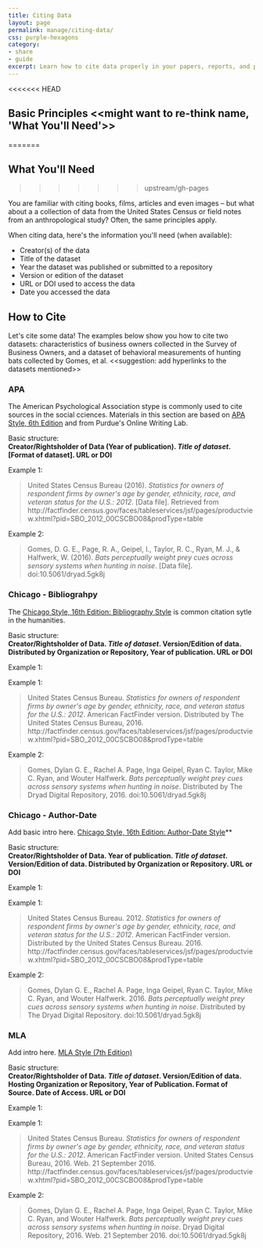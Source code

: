 ```yaml
---
title: Citing Data 
layout: page
permalink: manage/citing-data/
css: purple-hexagons
category: 
- share
- guide
excerpt: Learn how to cite data properly in your papers, reports, and presentations  
---
```


<<<<<<< HEAD
## Basic Principles <<might want to re-think name, 'What You'll Need'>>
=======
## What You'll Need 
>>>>>>> upstream/gh-pages

You are familiar with citing books, films, articles and even images – but what about a a collection of data from the United States Census or field notes from an anthropological study? Often, the same principles apply.

When citing data, here's the information you'll need (when available):

* Creator(s) of the data
* Title of the dataset
* Year the dataset was published or submitted to a repository
* Version or edition of the dataset
* URL or DOI used to access the data
* Date you accessed the data
 
## How to Cite 

Let's cite some data! The examples below show you how to cite two datasets: characteristics of business owners collected in the Survey of Business Owners, and a dataset of behavioral measurements of hunting bats collected by Gomes, et al. <<suggestion: add hyperlinks to the datasets mentioned>>

### APA 

The American Psychological Association stype is commonly used to cite sources in the social cciences. Materials in this section are based on [APA Style, 6th Edition](https://owl.english.purdue.edu/owl/resource/560/01/) and from Purdue's Online Writing Lab.


Basic structure: <br>
**Creator/Rightsholder of Data (Year of publication). <i>Title of dataset</i>. [Format of dataset]. URL or DOI**

Example 1:

> United States Census Bureau (2016). <i>Statistics for owners of respondent firms by owner's age by gender, ethnicity, race, and veteran status for the U.S.: 2012</i>. [Data file]. Retrieved from ht<i></i>tp://factfinder.census.gov/faces/tableservices/jsf/pages/productview.xhtml?pid=SBO_2012_00CSCBO08&prodType=table

Example 2:

> Gomes, D. G. E., Page, R. A., Geipel, I., Taylor, R. C., Ryan, M. J., & Halfwerk, W. (2016). <i>Bats perceptually weight prey cues across sensory systems when hunting in noise</i>. [Data file].	doi:10.5061/dryad.5gk8j


### Chicago - Bibliograhpy 

The [Chicago Style, 16th Edition: Bibliography Style](http://www.chicagomanualofstyle.org/tools_citationguide.html) is common citation sytle in the humanities. 

Basic structure:<br>
**Creator/Rightsholder of Data. <i>Title of dataset</i>. Version/Edition of data. Distributed by Organization or Repository, Year of publication. URL or DOI**

Example 1:

Example 1:

> United States Census Bureau. <i>Statistics for owners of respondent firms by owner's age by gender, ethnicity, race, and veteran status for the U.S.: 2012</i>. American FactFinder version. Distributed by The United States Census Bureau, 2016. ht<i></i>tp://factfinder.census.gov/faces/tableservices/jsf/pages/productview.xhtml?pid=SBO_2012_00CSCBO08&prodType=table

Example 2:

> Gomes, Dylan G. E., Rachel A. Page, Inga Geipel, Ryan C. Taylor, Mike C. Ryan, and Wouter Halfwerk. <i>Bats perceptually weight prey cues across sensory systems when hunting in noise</i>. Distributed by The Dryad Digital Repository, 2016. doi:10.5061/dryad.5gk8j

### Chicago - Author-Date

Add basic intro here. [Chicago Style, 16th Edition: Author-Date Style](http://www.chicagomanualofstyle.org/tools_citationguide.html)**

Basic structure:<br>
**Creator/Rightsholder of Data. Year of publication. <i>Title of dataset</i>. Version/Edition of data. Distributed by Organization or Repository. URL or DOI**

Example 1:

Example 1:

> United States Census Bureau. 2012. <i>Statistics for owners of respondent firms by owner's age by gender, ethnicity, race, and veteran status for the U.S.: 2012</i>. American FactFinder version. Distributed by the United States Census Bureau. 2016. ht<i></i>tp://factfinder.census.gov/faces/tableservices/jsf/pages/productview.xhtml?pid=SBO_2012_00CSCBO08&prodType=table

Example 2:

> Gomes, Dylan G. E., Rachel A. Page, Inga Geipel, Ryan C. Taylor, Mike C. Ryan, and Wouter Halfwerk. 2016. <i>Bats perceptually weight prey cues across sensory systems when hunting in noise</i>. Distributed by The Dryad Digital Repository. doi:10.5061/dryad.5gk8j

### MLA 

Add intro here. [MLA Style (7th Edition)](https://owl.english.purdue.edu/owl/resource/747/01/)


Basic structure:<br>
**Creator/Rightsholder of Data. <i>Title of dataset</i>. Version/Edition of data. Hosting Organization or Repository, Year of Publication. Format of Source. Date of Access. URL or DOI**

Example 1:

Example 1:

> United States Census Bureau. <i>Statistics for owners of respondent firms by owner's age by gender, ethnicity, race, and veteran status for the U.S.: 2012</i>. American FactFinder version. United States Census Bureau, 2016. Web. 21 September 2016. ht<i></i>tp://factfinder.census.gov/faces/tableservices/jsf/pages/productview.xhtml?pid=SBO_2012_00CSCBO08&prodType=table

Example 2:

> Gomes, Dylan G. E., Rachel A. Page, Inga Geipel, Ryan C. Taylor, Mike C. Ryan, and Wouter Halfwerk. <i>Bats perceptually weight prey cues across sensory systems when hunting in noise</i>. Dryad Digital Repository, 2016. Web. 21 September 2016. doi:10.5061/dryad.5gk8j
